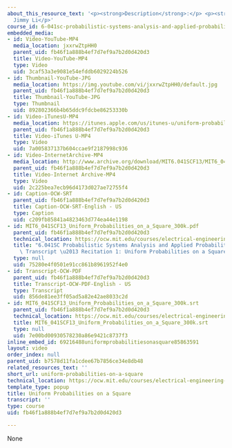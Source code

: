 ```yaml
---
about_this_resource_text: '<p><strong>Description</strong>:</p> <p><strong>Instructor</strong>:
  Jimmy Li</p>'
course_id: 6-041sc-probabilistic-systems-analysis-and-applied-probability-fall-2013
embedded_media:
- id: Video-YouTube-MP4
  media_location: jxxrwZtpHH0
  parent_uid: fb46f1a888b4ef7d7ef9a7b2d0d420d3
  title: Video-YouTube-MP4
  type: Video
  uid: 3caf53a3e9081e54efddb6029224b526
- id: Thumbnail-YouTube-JPG
  media_location: https://img.youtube.com/vi/jxxrwZtpHH0/default.jpg
  parent_uid: fb46f1a888b4ef7d7ef9a7b2d0d420d3
  title: Thumbnail-YouTube-JPG
  type: Thumbnail
  uid: 892802366b4b65ddc9fdcbe86253330b
- id: Video-iTunesU-MP4
  media_location: https://itunes.apple.com/us/itunes-u/uniform-probabilities-on-square/id814580809?i=249378379
  parent_uid: fb46f1a888b4ef7d7ef9a7b2d0d420d3
  title: Video-iTunes U-MP4
  type: Video
  uid: 7a005837137b604ccae9f2187998c936
- id: Video-InternetArchive-MP4
  media_location: http://www.archive.org/download/MIT6.041SCF13/MIT6_041SCF13_Uniform_Probabilities_on_a_Square_300k.mp4
  parent_uid: fb46f1a888b4ef7d7ef9a7b2d0d420d3
  title: Video-Internet Archive-MP4
  type: Video
  uid: 2c225bea7ecb96d4173d027ae72755f4
- id: Caption-OCW-SRT
  parent_uid: fb46f1a888b4ef7d7ef9a7b2d0d420d3
  title: Caption-OCW-SRT-English - US
  type: Caption
  uid: c209fb85841a4823463d774ea44e1198
- id: MIT6_041SCF13_Uniform_Probabilities_on_a_Square_300k.pdf
  parent_uid: fb46f1a888b4ef7d7ef9a7b2d0d420d3
  technical_location: https://ocw.mit.edu/courses/electrical-engineering-and-computer-science/6-041sc-probabilistic-systems-analysis-and-applied-probability-fall-2013/unit-i/lecture-1/uniform-probabilities-on-a-square/MIT6_041SCF13_Uniform_Probabilities_on_a_Square_300k.pdf
  title: "6.041SC Probabilistic Systems Analysis and Applied Probability, Fall 2013\
    \ Transcript \u2013 Recitation 1: Uniform Probabilities on a Square"
  type: null
  uid: 75280e4f0501e91cc861b8961952f4e0
- id: Transcript-OCW-PDF
  parent_uid: fb46f1a888b4ef7d7ef9a7b2d0d420d3
  title: Transcript-OCW-PDF-English - US
  type: Transcript
  uid: 856de81ee3ff05ad5a82e42ae8033c2d
- id: MIT6_041SCF13_Uniform_Probabilities_on_a_Square_300k.srt
  parent_uid: fb46f1a888b4ef7d7ef9a7b2d0d420d3
  technical_location: https://ocw.mit.edu/courses/electrical-engineering-and-computer-science/6-041sc-probabilistic-systems-analysis-and-applied-probability-fall-2013/unit-i/lecture-1/uniform-probabilities-on-a-square/MIT6_041SCF13_Uniform_Probabilities_on_a_Square_300k.srt
  title: MIT6_041SCF13_Uniform_Probabilities_on_a_Square_300k.srt
  type: null
  uid: 7e00bd00930578230a86e9421c8737f3
inline_embed_id: 69216488uniformprobabilitiesonasquare85863591
layout: video
order_index: null
parent_uid: b7578d11fa1cdee67b7856ce34e8db48
related_resources_text: ''
short_url: uniform-probabilities-on-a-square
technical_location: https://ocw.mit.edu/courses/electrical-engineering-and-computer-science/6-041sc-probabilistic-systems-analysis-and-applied-probability-fall-2013/unit-i/lecture-1/uniform-probabilities-on-a-square
template_type: popup
title: Uniform Probabilities on a Square
transcript: ''
type: course
uid: fb46f1a888b4ef7d7ef9a7b2d0d420d3

---
```

None